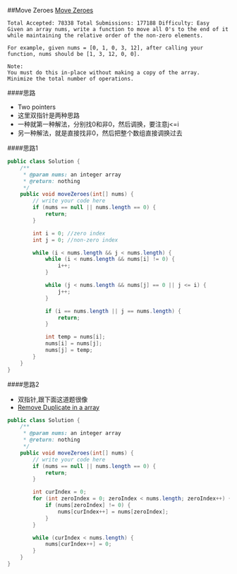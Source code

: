 ##Move Zeroes
[Move Zeroes](https://www.lintcode.com/problem/move-zeroes/description?_from=ladder&&fromId=1)

	Total Accepted: 78338 Total Submissions: 177188 Difficulty: Easy
	Given an array nums, write a function to move all 0's to the end of it while maintaining the relative order of the non-zero elements.

	For example, given nums = [0, 1, 0, 3, 12], after calling your function, nums should be [1, 3, 12, 0, 0].

	Note:
	You must do this in-place without making a copy of the array.
	Minimize the total number of operations.

####思路
- Two pointers
- 这里双指针是两种思路
- 一种就第一种解法，分别找0和非0，然后调换，要注意j<=i
- 另一种解法，就是直接找非0，然后把整个数组直接调换过去

####思路1
```java
public class Solution {
    /**
     * @param nums: an integer array
     * @return: nothing
     */
    public void moveZeroes(int[] nums) {
        // write your code here
        if (nums == null || nums.length == 0) {
            return;
        }

        int i = 0; //zero index
        int j = 0; //non-zero index

        while (i < nums.length && j < nums.length) {
            while (i < nums.length && nums[i] != 0) {
                i++;
            }

            while (j < nums.length && nums[j] == 0 || j <= i) {
                j++;
            }

            if (i == nums.length || j == nums.length) {
                return;
            }

            int temp = nums[i];
            nums[i] = nums[j];
            nums[j] = temp;
        }
    }
}
```
####思路2
- 双指针,跟下面这道题很像
- [Remove Duplicate in a array](https://rwang23.gitbooks.io/lintcodebook/content/Two-Pointers/Remove-Duplicate-Numbers-in-Array.html)
```java
public class Solution {
    /**
     * @param nums: an integer array
     * @return: nothing
     */
    public void moveZeroes(int[] nums) {
        // write your code here
        if (nums == null || nums.length == 0) {
            return;
        }

        int curIndex = 0;
        for (int zeroIndex = 0; zeroIndex < nums.length; zeroIndex++) {
            if (nums[zeroIndex] != 0) {
                nums[curIndex++] = nums[zeroIndex];
            }
        }

        while (curIndex < nums.length) {
            nums[curIndex++] = 0;
        }
    }
}
```
